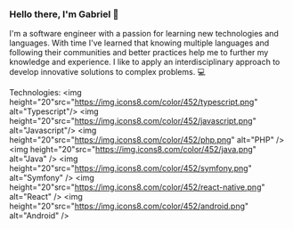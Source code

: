 ### Hello there, I'm Gabriel 👋

I'm a software engineer with a passion for learning new technologies and languages. With time I've learned that knowing multiple languages and following their communities and better practices help me to further my knowledge and experience. I like to apply an interdisciplinary approach to develop innovative solutions to complex problems. :computer:


Technologies:
<img height="20"src="https://img.icons8.com/color/452/typescript.png" alt="Typescript"/> <img height="20"src="https://img.icons8.com/color/452/javascript.png" alt="Javascript"/> <img height="20"src="https://img.icons8.com/color/452/php.png" alt="PHP" /> <img height="20"src="https://img.icons8.com/color/452/java.png" alt="Java" /> <img height="20"src="https://img.icons8.com/color/452/symfony.png" alt="Symfony" /> <img height="20"src="https://img.icons8.com/color/452/react-native.png" alt="React" /> <img height="20"src="https://img.icons8.com/color/452/android.png" alt="Android" /> 

<!--
**gabyquiles/gabyquiles** is a ✨ _special_ ✨ repository because its `README.md` (this file) appears on your GitHub profile.

Here are some ideas to get you started:

- 🔭 I’m currently working on ...
- 🌱 I’m currently learning ...
- 👯 I’m looking to collaborate on ...
- 🤔 I’m looking for help with ...
- 💬 Ask me about ...
- 📫 How to reach me: ...
- 😄 Pronouns: ...
- ⚡ Fun fact: ...
-->
